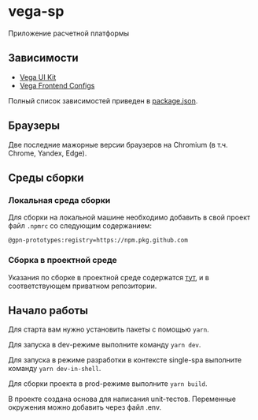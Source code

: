 # vega-sp

Приложение расчетной платформы

## Зависимости

- [Vega UI Kit](https://github.com/gpn-prototypes/vega-ui)
- [Vega Frontend Configs](https://github.com/gpn-prototypes/frontend-configs)

Полный список зависимостей приведен в [package.json](package.json).

## Браузеры

Две последние мажорные версии браузеров на Chromium (в т.ч. Chrome, Yandex, Edge).

## Среды сборки

### Локальная среда сборки

Для сборки на локальной машине необходимо добавить в свой проект файл `.npmrc` со следующим содержанием:

    @gpn-prototypes:registry=https://npm.pkg.github.com

### Сборка в проектной среде

Указания по сборке в проектной среде содержатся [тут](ci/container-based-build-system/README.md), и в соответствующем приватном репозитории. 

## Начало работы

Для старта вам нужно установить пакеты с помощью `yarn`.

Для запуска в dev-режиме выполните команду `yarn dev`.

Для запуска в режиме разработки в контексте single-spa выполните команду `yarn dev-in-shell`.

Для сборки проекта в prod-режиме выполните `yarn build`.

В проекте создана основа для написания unit-тестов. Переменные окружения можно добавить через файл .env.
